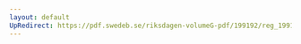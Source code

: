 ```yaml
---
layout: default
UpRedirect: https://pdf.swedeb.se/riksdagen-volumeG-pdf/199192/reg_199192/reg_199192_0697.pdf
---
```

